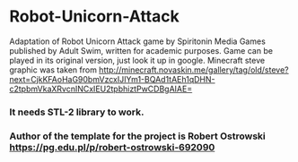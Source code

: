 # Robot-Unicorn-Attack
Adaptation of Robot Unicorn Attack game by Spiritonin Media Games published by Adult Swim, written for academic purposes.
Game can be played in its original version, just look it up in google.
Minecraft steve graphic was taken from http://minecraft.novaskin.me/gallery/tag/old/steve?next=CjkKFAoHaG90bmVzcxIJIYm1-BQAd1tAEh1qDHN-c2tpbmVkaXRvcnINCxIEU2tpbhiztPwCDBgAIAE=
### It needs STL-2 library to work.
### Author of the template for the project is Robert Ostrowski https://pg.edu.pl/p/robert-ostrowski-692090
